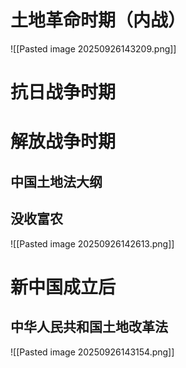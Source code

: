 # 土地革命时期（内战）
![[Pasted image 20250926143209.png]]

# 抗日战争时期
# 解放战争时期
## 中国土地法大纲
## 没收富农
![[Pasted image 20250926142613.png]]
# 新中国成立后
## 中华人民共和国土地改革法
![[Pasted image 20250926143154.png]]
